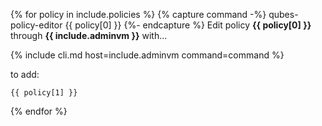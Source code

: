 {% for policy in include.policies %}
  {% capture command -%}
    qubes-policy-editor {{ policy[0] }}
  {%- endcapture %}
Edit policy **{{ policy[0] }}** through **{{ include.adminvm }}** with...


  {% include cli.md host=include.adminvm command=command %}



to add:
```
{{ policy[1] }}
```
{% endfor %}
